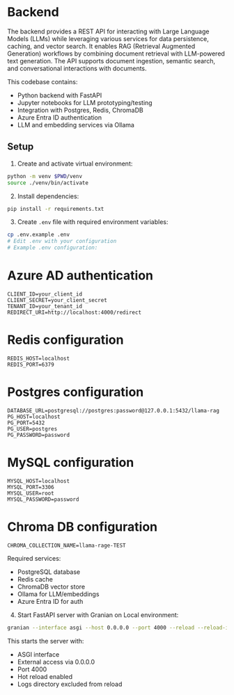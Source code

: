 # Backend

The backend provides a REST API for interacting with Large Language Models (LLMs) while leveraging various services for data persistence, caching, and vector search. It enables RAG (Retrieval Augmented Generation) workflows by combining document retrieval with LLM-powered text generation. The API supports document ingestion, semantic search, and conversational interactions with documents.

This codebase contains:
- Python backend with FastAPI
- Jupyter notebooks for LLM prototyping/testing
- Integration with Postgres, Redis, ChromaDB
- Azure Entra ID authentication
- LLM and embedding services via Ollama

## Setup

1. Create and activate virtual environment:
```bash
python -m venv $PWD/venv
source ./venv/bin/activate
```

2. Install dependencies:
```bash
pip install -r requirements.txt
```

3. Create `.env` file with required environment variables:
```bash
cp .env.example .env
# Edit .env with your configuration
# Example .env configuration:
```
# Azure AD authentication
```
CLIENT_ID=your_client_id
CLIENT_SECRET=your_client_secret
TENANT_ID=your_tenant_id
REDIRECT_URI=http://localhost:4000/redirect
```

# Redis configuration
```
REDIS_HOST=localhost
REDIS_PORT=6379
```

# Postgres configuration
```
DATABASE_URL=postgresql://postgres:password@127.0.0.1:5432/llama-rag
PG_HOST=localhost
PG_PORT=5432
PG_USER=postgres
PG_PASSWORD=password
```

# MySQL configuration
```
MYSQL_HOST=localhost
MYSQL_PORT=3306
MYSQL_USER=root
MYSQL_PASSWORD=password
```

# Chroma DB configuration
```
CHROMA_COLLECTION_NAME=llama-rage-TEST
```

Required services:
- PostgreSQL database
- Redis cache
- ChromaDB vector store
- Ollama for LLM/embeddings
- Azure Entra ID for auth

4. Start FastAPI server with Granian on Local environment:
```bash
granian --interface asgi --host 0.0.0.0 --port 4000 --reload --reload-ignore-dirs logs main:app
```

This starts the server with:
- ASGI interface
- External access via 0.0.0.0
- Port 4000
- Hot reload enabled
- Logs directory excluded from reload

